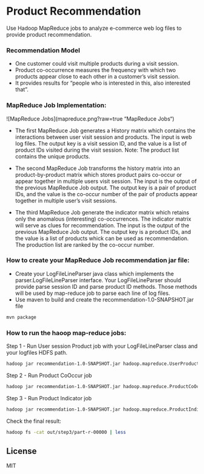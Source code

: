 # Product Recommendation
Use Hadoop MapReduce jobs to analyze e-commerce web log files to provide product recommendation.

### Recommendation Model
- One customer could visit multiple products during a visit session.
- Product co-occurrence measures the frequency with which two products appear close to each other in a customer’s visit session.
- It provides results for “people who is interested in this, also interested that”.

### MapReduce Job Implementation:

![MapReduce Jobs](mapreduce.png?raw=true “MapReduce Jobs“)
- The first MapReduce Job generates a History matrix which contains the interactions between user visit session and products. The input is web log files. The output key is a visit session ID, and the value is a list of product IDs visited during the visit session. Note: The product list contains the unique products.

- The second MapReduce Job transforms the history matrix into an product-by-product matrix which stores product pairs co-occur or appear together in multiple users visit session. The input is the output of the previous MapReduce Job output. The output key is a pair of product IDs, and the value is the co-occur number of the pair of products appear together in multiple user’s visit sessions.

- The third MapReduce Job generate the indicator matrix which retains only the anomalous (interesting) co-occurrences. The indicator matrix will serve as clues for recommendation. The input is the output of the previous MapReduce Job output. The output key is a product IDs, and the value is a list of products whick can be used as recommendation. The production list are ranked by the co-occur number.

### How to create your MapReduce Job recommendation jar file:
* Create your LogFileLineParser java class which implements the parser.LogFileLineParser interface. Your LogFileLineParser should provide parse session ID and parse product ID methods. Those methods will be used by map-reduce job to parse each line of log files.
* Use maven to build and create the recommendation-1.0-SNAPSHOT.jar file 
```sh
mvn package
```

### How to run the haoop map-reduce jobs:

Step 1 - Run User session Product job with your LogFileLineParser class and your logfiles HDFS path.
```sh
hadoop jar recommendation-1.0-SNAPSHOT.jar hadoop.mapreduce.UserProductDriver -DlogFileLineParserClass="<your LogFileLineParser class name>" <your logfiles HDFS path> out/step1
```

Step 2 - Run Product CoOccur job
```sh
hadoop jar recommendation-1.0-SNAPSHOT.jar hadoop.mapreduce.ProductCoOccurDriver out/step1 out/step2
```

Step 3 - Run Product Indicator job
```sh
hadoop jar recommendation-1.0-SNAPSHOT.jar hadoop.mapreduce.ProductIndicatorDriver out/step2 out/step3
```

Check the final result:
```sh
hadoop fs -cat out/step3/part-r-00000 | less
```
License
----

MIT